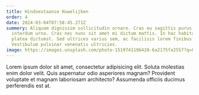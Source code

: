 ```yaml
---
title: Hindoestaanse Huwelijken
order: 4
date: 2024-03-04T07:58:45.271Z
summery: Aliquam dignissim sollicitudin ornare. Cras eu sagittis purus, a
  interdum urna. Cras nec nunc sit amet mi dictum mattis. In hac habitasse
  platea dictumst. Sed ultrices varius sem, ac facilisis lorem finibus sed.
  Vestibulum pulvinar venenatis ultricies.
image: https://images.unsplash.com/photo-1519741196428-6a2175fa2557?q=80&w=1287&auto=format&fit=crop&ixlib=rb-4.0.3&ixid=M3wxMjA3fDB8MHxwaG90by1wYWdlfHx8fGVufDB8fHx8fA%3D%3D
---
```

Lorem ipsum dolor sit amet, consectetur adipisicing elit. Soluta molestias enim dolor velit. Quis aspernatur odio asperiores magnam? Provident voluptate et magnam laboriosam architecto? Assumenda officiis ducimus perferendis est at.